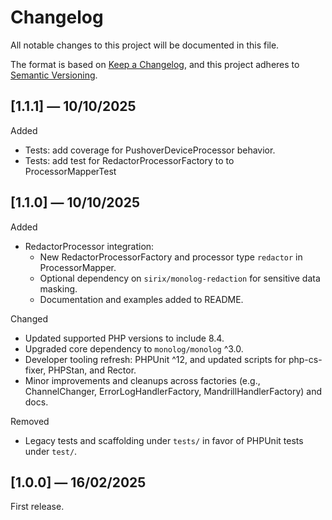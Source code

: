 # Changelog

All notable changes to this project will be documented in this file.

The format is based on [Keep a Changelog](https://keepachangelog.com/en/1.0.0/),
and this project adheres to [Semantic Versioning](https://semver.org/spec/v2.0.0.html).

## [1.1.1] — 10/10/2025

Added
- Tests: add coverage for PushoverDeviceProcessor behavior.
- Tests: add test for RedactorProcessorFactory to to ProcessorMapperTest


## [1.1.0] — 10/10/2025

Added
- RedactorProcessor integration:
  - New RedactorProcessorFactory and processor type `redactor` in ProcessorMapper.
  - Optional dependency on `sirix/monolog-redaction` for sensitive data masking.
  - Documentation and examples added to README.

Changed
- Updated supported PHP versions to include 8.4.
- Upgraded core dependency to `monolog/monolog` ^3.0.
- Developer tooling refresh: PHPUnit ^12, and updated scripts for php-cs-fixer, PHPStan, and Rector.
- Minor improvements and cleanups across factories (e.g., ChannelChanger, ErrorLogHandlerFactory, MandrillHandlerFactory) and docs.

Removed
- Legacy tests and scaffolding under `tests/` in favor of PHPUnit tests under `test/`.


## [1.0.0] — 16/02/2025

First release.
